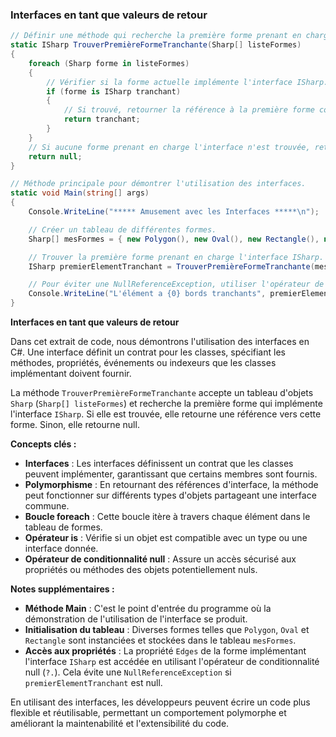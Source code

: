 ### Interfaces en tant que valeurs de retour
```csharp
// Définir une méthode qui recherche la première forme prenant en charge une interface spécifique dans un tableau de formes.
static ISharp TrouverPremièreFormeTranchante(Sharp[] listeFormes)
{
    foreach (Sharp forme in listeFormes)
    {
        // Vérifier si la forme actuelle implémente l'interface ISharp.
        if (forme is ISharp tranchant)
        {
            // Si trouvé, retourner la référence à la première forme correspondante.
            return tranchant;
        }
    }
    // Si aucune forme prenant en charge l'interface n'est trouvée, retourner null.
    return null;
}

// Méthode principale pour démontrer l'utilisation des interfaces.
static void Main(string[] args)
{
    Console.WriteLine("***** Amusement avec les Interfaces *****\n");

    // Créer un tableau de différentes formes.
    Sharp[] mesFormes = { new Polygon(), new Oval(), new Rectangle(), new Oval("Alice") };

    // Trouver la première forme prenant en charge l'interface ISharp.
    ISharp premierElementTranchant = TrouverPremièreFormeTranchante(mesFormes);

    // Pour éviter une NullReferenceException, utiliser l'opérateur de conditionnalité null lors de l'accès aux propriétés.
    Console.WriteLine("L'élément a {0} bords tranchants", premierElementTranchant?.Edges);
}
```

**Interfaces en tant que valeurs de retour**

Dans cet extrait de code, nous démontrons l'utilisation des interfaces en C#. Une interface définit un contrat pour les classes, spécifiant les méthodes, propriétés, événements ou indexeurs que les classes implémentant doivent fournir.

La méthode `TrouverPremièreFormeTranchante` accepte un tableau d'objets `Sharp` (`Sharp[] listeFormes`) et recherche la première forme qui implémente l'interface `ISharp`. Si elle est trouvée, elle retourne une référence vers cette forme. Sinon, elle retourne null.

**Concepts clés :**
- **Interfaces** : Les interfaces définissent un contrat que les classes peuvent implémenter, garantissant que certains membres sont fournis.
- **Polymorphisme** : En retournant des références d'interface, la méthode peut fonctionner sur différents types d'objets partageant une interface commune.
- **Boucle foreach** : Cette boucle itère à travers chaque élément dans le tableau de formes.
- **Opérateur is** : Vérifie si un objet est compatible avec un type ou une interface donnée.
- **Opérateur de conditionnalité null** : Assure un accès sécurisé aux propriétés ou méthodes des objets potentiellement nuls.

**Notes supplémentaires :**
- **Méthode Main** : C'est le point d'entrée du programme où la démonstration de l'utilisation de l'interface se produit.
- **Initialisation du tableau** : Diverses formes telles que `Polygon`, `Oval` et `Rectangle` sont instanciées et stockées dans le tableau `mesFormes`.
- **Accès aux propriétés** : La propriété `Edges` de la forme implémentant l'interface `ISharp` est accédée en utilisant l'opérateur de conditionnalité null (`?.`). Cela évite une `NullReferenceException` si `premierElementTranchant` est null.

En utilisant des interfaces, les développeurs peuvent écrire un code plus flexible et réutilisable, permettant un comportement polymorphe et améliorant la maintenabilité et l'extensibilité du code.